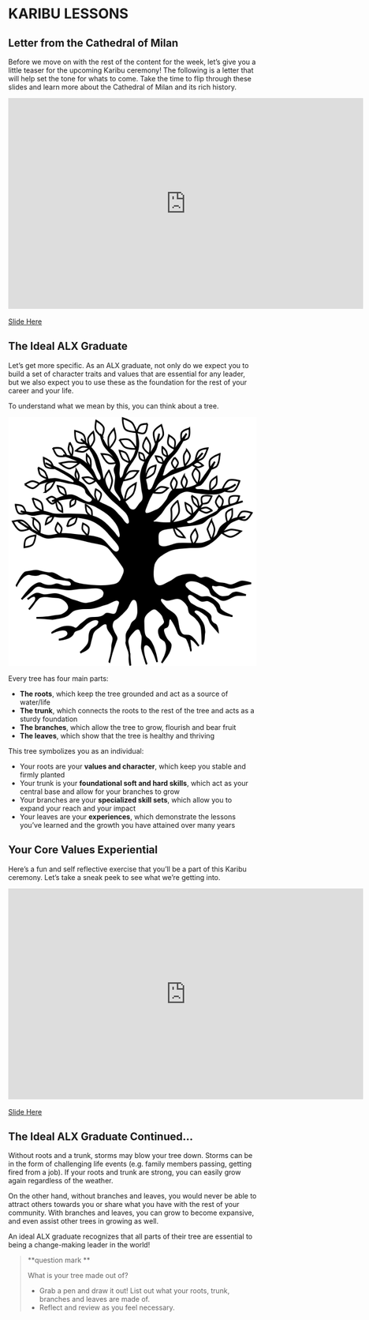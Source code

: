 # KARIBU LESSONS

## Letter from the Cathedral of Milan

Before we move on with the rest of the content for the week, let’s give you a little teaser for the upcoming Karibu ceremony! The following is a letter that will help set the tone for whats to come. Take the time to flip through these slides and learn more about the Cathedral of Milan and its rich history.

<iframe src="https://docs.google.com/presentation/d/e/2PACX-1vQ3PoVHdEXxeJg0lUcjLOL0bCAxTwk5I26wOHzhQm3QfNd7Z-PcYj8OcUROp6vPeW-9fMLhzd5zGW2h/embed?start=false&loop=false&delayms=3000" frameborder="0" width="720" height="427" allowfullscreen="true" mozallowfullscreen="true" webkitallowfullscreen="true"></iframe>

[Slide Here](https://docs.google.com/presentation/d/e/2PACX-1vQ3PoVHdEXxeJg0lUcjLOL0bCAxTwk5I26wOHzhQm3QfNd7Z-PcYj8OcUROp6vPeW-9fMLhzd5zGW2h/embed?start=false&loop=false&delayms=3000)

## The Ideal ALX Graduate

Let’s get more specific. As an ALX graduate, not only do we expect you to build a set of character traits and values that are essential for any leader, but we also expect you to use these as the foundation for the rest of your career and your life.

To understand what we mean by this, you can think about a tree.

[![A Tree](content/tree.png)](content/tree.png)

Every tree has four main parts:

+ **The roots**, which keep the tree grounded and act as a source of water/life
+ **The trunk**, which connects the roots to the rest of the tree and acts as a sturdy foundation
+ **The branches**, which allow the tree to grow, flourish and bear fruit
+ **The leaves**, which show that the tree is healthy and thriving

This tree symbolizes you as an individual:

- Your roots are your **values and character**, which keep you stable and firmly planted
- Your trunk is your **foundational soft and hard skills**, which act as your central base and allow for your branches to grow
- Your branches are your **specialized skill sets**, which allow you to expand your reach and your impact
- Your leaves are your **experiences**, which demonstrate the lessons you’ve learned and the growth you have attained over many years

## Your Core Values Experiential

Here’s a fun and self reflective exercise that you’ll be a part of this Karibu ceremony. Let’s take a sneak peek to see what we’re getting into.

<iframe src="https://docs.google.com/presentation/d/e/2PACX-1vTI0YYIC4prE--pjJ-NslRaHgFj2hMLFdlcaqWTX28EqgTfO6ByqB9B9_nifuCoA2vPKnvV2S4Vf3dv/embed?start=false&loop=false&delayms=3000" frameborder="0" width="720" height="427" allowfullscreen="true" mozallowfullscreen="true" webkitallowfullscreen="true"></iframe>

[Slide Here](https://docs.google.com/presentation/d/e/2PACX-1vTI0YYIC4prE--pjJ-NslRaHgFj2hMLFdlcaqWTX28EqgTfO6ByqB9B9_nifuCoA2vPKnvV2S4Vf3dv/embed?start=false&loop=false&delayms=3000)

## The Ideal ALX Graduate Continued...

Without roots and a trunk, storms may blow your tree down. Storms can be in the form of challenging life events (e.g. family members passing, getting fired from a job). If your roots and trunk are strong, you can easily grow again regardless of the weather.


On the other hand, without branches and leaves, you would never be able to attract others towards you or share what you have with the rest of your community. With branches and leaves, you can grow to become expansive, and even assist other trees in growing as well.

An ideal ALX graduate recognizes that all parts of their tree are essential to being a change-making leader in the world!

>
> **question mark **
>
> What is your tree made out of?
>
> + Grab a pen and draw it out! List out what your roots, trunk, branches and leaves are made of.
> + Reflect and review as you feel necessary.
>
